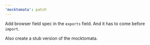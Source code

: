 ```yaml
---
'mocktomata': patch
---
```


Add browser field spec in the `exports` field.
And it has to come before `import`.

Also create a stub version of the mocktomata.

